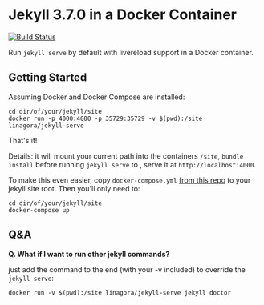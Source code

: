 # Jekyll 3.7.0 in a Docker Container

[![Build Status](https://travis-ci.org/linagora/jekyll-serve.svg?branch=mach10)](https://travis-ci.org/linagora/jekyll-serve)

Run `jekyll serve` by default with livereload support in a Docker container.

## Getting Started

Assuming Docker and Docker Compose are installed:

```shell
cd dir/of/your/jekyll/site
docker run -p 4000:4000 -p 35729:35729 -v $(pwd):/site linagora/jekyll-serve
```

That's it!

Details: it will mount your current path into the containers `/site`, `bundle install` before running `jekyll serve` to , serve it at `http://localhost:4000`.

To make this even easier, copy `docker-compose.yml` [from this repo](https://github.com/linagora/jekyll-serve/blob/master/docker-compose.yml) to your jekyll site root. Then you'll only need to:

```shell
cd dir/of/your/jekyll/site
docker-compose up
```

## Q&A

**Q. What if I want to run other jekyll commands?**

just add the command to the end (with your -v included) to override the `jekyll serve`:

```shell
docker run -v $(pwd):/site linagora/jekyll-serve jekyll doctor
```
